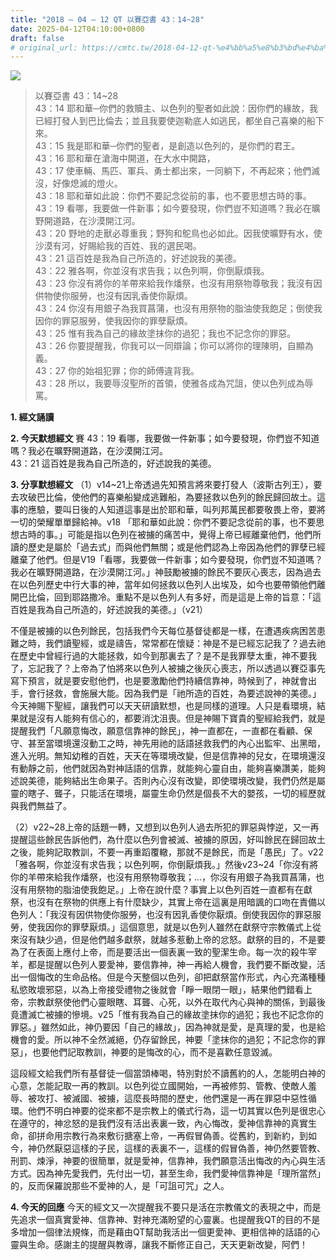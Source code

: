 ```yaml
---
title: "2018 – 04 – 12 QT 以賽亞書 43：14~28"
date: 2025-04-12T04:10:00+0800
draft: false
# original_url: https://cmtc.tw/2018-04-12-qt-%e4%bb%a5%e8%b3%bd%e4%ba%9e%e6%9b%b8-43%ef%bc%9a1428
---
```


![](/images/qt.jpg)
> 以賽亞書 43：14\~28  
> 43：14 耶和華─你們的救贖主、以色列的聖者如此說：因你們的緣故，我已經打發人到巴比倫去；並且我要使迦勒底人如逃民，都坐自己喜樂的船下來。  
> 43：15 我是耶和華─你們的聖者，是創造以色列的，是你們的君王。  
> 43：16 耶和華在滄海中開道，在大水中開路，  
> 43：17 使車輛、馬匹、軍兵、勇士都出來，一同躺下，不再起來；他們滅沒，好像熄滅的燈火。  
> 43：18 耶和華如此說：你們不要記念從前的事，也不要思想古時的事。  
> 43：19 看哪，我要做一件新事；如今要發現，你們豈不知道嗎？我必在曠野開道路，在沙漠開江河。  
> 43：20 野地的走獸必尊重我；野狗和鴕鳥也必如此。因我使曠野有水，使沙漠有河，好賜給我的百姓、我的選民喝。  
> 43：21 這百姓是我為自己所造的，好述說我的美德。  
> 43：22 雅各啊，你並沒有求告我；以色列啊，你倒厭煩我。  
> 43：23 你沒有將你的羊帶來給我作燔祭，也沒有用祭物尊敬我；我沒有因供物使你服勞，也沒有因乳香使你厭煩。  
> 43：24 你沒有用銀子為我買菖蒲，也沒有用祭物的脂油使我飽足；倒使我因你的罪惡服勞，使我因你的罪孽厭煩。  
> 43：25 惟有我為自己的緣故塗抹你的過犯；我也不記念你的罪惡。  
> 43：26 你要提醒我，你我可以一同辯論；你可以將你的理陳明，自顯為義。  
> 43：27 你的始祖犯罪；你的師傅違背我。  
> 43：28 所以，我要辱沒聖所的首領，使雅各成為咒詛，使以色列成為辱罵。

**1. 經文誦讀**

**2.  今天默想經文**
賽 43：19 看哪，我要做一件新事；如今要發現，你們豈不知道嗎？我必在曠野開道路，在沙漠開江河。  
43：21 這百姓是我為自己所造的，好述說我的美德。

**3. 分享默想經文**
（1）v14\~21上帝透過先知預言將來要打發人（波斯古列王），要去攻破巴比倫，使他們的喜樂船變成逃難船，為要拯救以色列的餘民歸回故土。這事的應驗，要叫日後的人知道這事是出於耶和華，叫列邦萬民都要敬畏上帝，要將一切的榮耀單單歸給神。v18 「耶和華如此說：你們不要記念從前的事，也不要思想古時的事。」可能是指以色列在被擄的痛苦中，覺得上帝已經離棄他們，他們所讀的歷史是屬於「過去式」而與他們無關；或是他們認為上帝因為他們的罪孽已經離棄了他們。但是V19「看哪，我要做一件新事；如今要發現，你們豈不知道嗎？我必在曠野開道路，在沙漠開江河。」神鼓勵被擄的餘民不要灰心喪志，因為過去在以色列歷史中行大事的神，當年如何拯救以色列人出埃及，如今也要帶領他們離開巴比倫，回到耶路撒冷。重點不是以色列人有多好，而是這是上帝的旨意：「這百姓是我為自己所造的，好述說我的美德。」（v21）

不僅是被擄的以色列餘民，包括我們今天每位基督徒都是一樣，在遭遇疾病困苦患難之時，我們讀聖經，或是禱告，常常都在懷疑：神是不是已經忘記我了？過去祂在歷史中曾經行過的大能拯救，如今到那裏去了？是不是我罪孽太重，神不要我了，忘記我了？上帝為了怕將來以色列人被擄之後灰心喪志，所以透過以賽亞事先寫下預言，就是要安慰他們，也是要激勵他們持續信靠神，時候到了，神就會出手，會行拯救，會施展大能。因為我們是「祂所造的百姓，為要述說神的美德。」今天神賜下聖經，讓我們可以天天研讀默想，也是同樣的道理。人只是看環境，結果就是沒有人能夠有信心的，都要消沈沮喪。但是神賜下寶貴的聖經給我們，就是提醒我們「凡願意悔改，願意信靠神的餘民」，神一直都在，一直都在看顧、保守、甚至當環境還沒動工之時，神先用祂的話語拯救我們的內心出監牢、出黑暗，進入光明。無知幼稚的百姓，天天在等環境改變，但是信靠神的兒女，在環境還沒有動靜之前，他們就因為對神話語的信靠，就能夠心靈自由，能夠喜樂讚美，能夠述說美德，能夠結出生命果子。否則內心沒有改變，即使環境改變，我們仍然是屬靈的瞎子、聾子，只能活在環境，屬靈生命仍然是個長不大的嬰孩，一切的經歷就與我們無益了。

（2）v22\~28上帝的話題一轉，又想到以色列人過去所犯的罪惡與悖逆，又一再提醒這些餘民告訴他們，為什麼以色列會被滅、被擄的原因，好叫餘民在歸回故土之後，能夠記取教訓，不要一再重蹈覆轍，那就不是餘民，而是「愚民」了。v22「雅各啊，你並沒有求告我；以色列啊，你倒厭煩我。」然後v23\~24「你沒有將你的羊帶來給我作燔祭，也沒有用祭物尊敬我；…，你沒有用銀子為我買菖蒲，也沒有用祭物的脂油使我飽足。」上帝在說什麼？事實上以色列百姓一直都有在獻祭，也沒有在祭物的供應上有什麼缺少，其實上帝在這裏是用暗諷的口吻在責備以色列人：「我沒有因供物使你服勞，也沒有因乳香使你厭煩。倒使我因你的罪惡服勞，使我因你的罪孽厭煩。」這個意思，就是以色列人雖然在獻祭守宗教儀式上從來沒有缺少過，但是他們越多獻祭，就越多惹動上帝的忿怒。獻祭的目的，不是要為了在表面上應付上帝，而是要活出一個表裏一致的聖潔生命。每一次的殺牛宰羊，都是提醒以色列人要愛神，要信靠神，神一再給人機會，我們要不斷改變，活出一個悔改的生命品格。但是今天整個以色列，卻把獻祭當作形式，內心充滿種種私慾敗壞邪惡，以為上帝接受禮物之後就會「睜一眼閉一眼」，結果他們錯看上帝，宗教獻祭使他們心靈眼瞎、耳聾、心死，以外在取代內心與神的關係，到最後竟遭滅亡被擄的慘境。v25「惟有我為自己的緣故塗抹你的過犯；我也不記念你的罪惡。」雖然如此，神仍要因「自己的緣故」，因為神就是愛，是真理的愛，也是給機會的愛。所以神不全然滅絕，仍存留餘民，神要「塗抹你的過犯；不記念你的罪惡」，也要他們記取教訓，神要的是悔改的心，而不是喜歡任意毀滅。

這段經文給我們所有基督徒一個當頭棒喝，特別對於不讀舊約的人，怎能明白神的心意，怎能記取一再的教訓。以色列從立國開始，一再被修剪、管教、使敵人羞辱、被攻打、被滅國、被擄，這麼長時間的歷史，他們還是一再在罪惡中惡性循環。他們不明白神要的從來都不是宗教上的儀式行為，這一切其實以色列是很忠心在遵守的，神忿怒的是我們沒有活出表裏一致，內心悔改，愛神信靠神的真實生命，卻拼命用宗教行為來敷衍搪塞上帝，一再假冒偽善。從舊約，到新約，到如今，神仍然厭惡這樣的子民，這樣的表裏不一，這樣的假冒偽善，神仍然要管教、刑罰、煉淨，神要的很簡單，就是愛神，信靠神，我們願意活出悔改的內心與生活方式。因為神先愛我們，先付出一切，甚至生命，我們愛神信靠神是「理所當然」的，反而保羅說那些不愛神的人，是「可詛可咒」之人。

**4. 今天的回應**
今天的經文又一次提醒我不要只是活在宗教儀文的表現之中，而是先追求一個真實愛神、信靠神、對神充滿盼望的心靈裏。也提醒我QT的目的不是多增加一個律法規條，而是藉由QT幫助我活出一個更愛神、更相信神的話語的心靈與生命。感謝主的提醒與教導，讓我不斷修正自己，天天更新改變，阿們！
